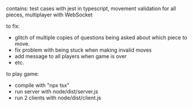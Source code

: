 contains: test cases with jest in typescript, movement validation for all pieces, multiplayer with WebSocket

to fix:
- glitch of multiple copies of questions being asked about which piece to move.
- fix problem with being stuck when making invalid moves
- add message to all players when game is over
- etc.

to play game:
- compile with "npx tsx"
- run server with node/dist/server.js
- run 2 clients with node/dist/client.js

